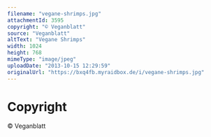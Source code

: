 ```yaml
---
filename: "vegane-shrimps.jpg"
attachmentId: 3595
copyright: "© Veganblatt"
source: "Veganblatt"
altText: "Vegane Shrimps"
width: 1024
height: 768
mimeType: "image/jpeg"
uploadDate: "2013-10-15 12:29:59"
originalUrl: "https://bxq4fb.myraidbox.de/i/vegane-shrimps.jpg"
---
```


# Copyright

© Veganblatt
